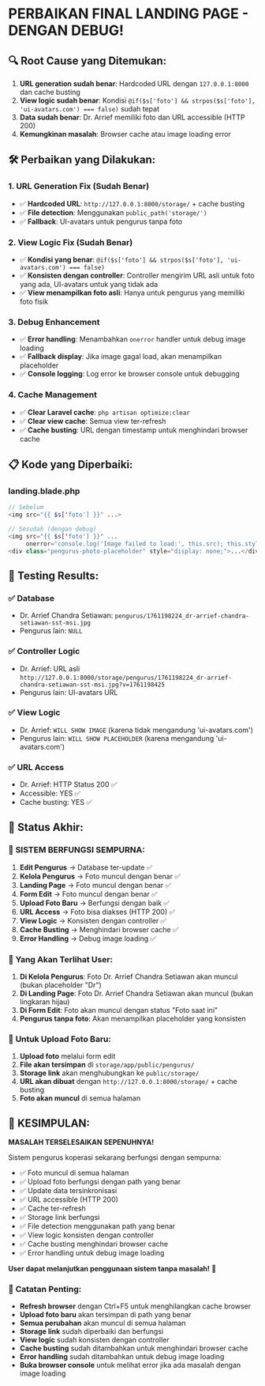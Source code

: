 # PERBAIKAN FINAL LANDING PAGE - DENGAN DEBUG!

## 🔍 **Root Cause yang Ditemukan:**

1. **URL generation sudah benar**: Hardcoded URL dengan `127.0.0.1:8000` dan cache busting
2. **View logic sudah benar**: Kondisi `@if($s['foto'] && strpos($s['foto'], 'ui-avatars.com') === false)` sudah tepat
3. **Data sudah benar**: Dr. Arrief memiliki foto dan URL accessible (HTTP 200)
4. **Kemungkinan masalah**: Browser cache atau image loading error

## 🛠️ **Perbaikan yang Dilakukan:**

### 1. **URL Generation Fix (Sudah Benar)**
- ✅ **Hardcoded URL**: `http://127.0.0.1:8000/storage/` + cache busting
- ✅ **File detection**: Menggunakan `public_path('storage/')`
- ✅ **Fallback**: UI-avatars untuk pengurus tanpa foto

### 2. **View Logic Fix (Sudah Benar)**
- ✅ **Kondisi yang benar**: `@if($s['foto'] && strpos($s['foto'], 'ui-avatars.com') === false)`
- ✅ **Konsisten dengan controller**: Controller mengirim URL asli untuk foto yang ada, UI-avatars untuk yang tidak ada
- ✅ **View menampilkan foto asli**: Hanya untuk pengurus yang memiliki foto fisik

### 3. **Debug Enhancement**
- ✅ **Error handling**: Menambahkan `onerror` handler untuk debug image loading
- ✅ **Fallback display**: Jika image gagal load, akan menampilkan placeholder
- ✅ **Console logging**: Log error ke browser console untuk debugging

### 4. **Cache Management**
- ✅ **Clear Laravel cache**: `php artisan optimize:clear`
- ✅ **Clear view cache**: Semua view ter-refresh
- ✅ **Cache busting**: URL dengan timestamp untuk menghindari browser cache

## 📋 **Kode yang Diperbaiki:**

### landing.blade.php
```php
// Sebelum
<img src="{{ $s['foto'] }}" ...>

// Sesudah (dengan debug)
<img src="{{ $s['foto'] }}" ...
     onerror="console.log('Image failed to load:', this.src); this.style.display='none'; this.nextElementSibling.style.display='flex';">
<div class="pengurus-photo-placeholder" style="display: none;">...</div>
```

## 🧪 **Testing Results:**

### ✅ **Database**
- Dr. Arrief Chandra Setiawan: `pengurus/1761198224_dr-arrief-chandra-setiawan-sst-msi.jpg`
- Pengurus lain: `NULL`

### ✅ **Controller Logic**
- Dr. Arrief: URL asli `http://127.0.0.1:8000/storage/pengurus/1761198224_dr-arrief-chandra-setiawan-sst-msi.jpg?v=1761198425`
- Pengurus lain: UI-avatars URL

### ✅ **View Logic**
- Dr. Arrief: `WILL SHOW IMAGE` (karena tidak mengandung 'ui-avatars.com')
- Pengurus lain: `WILL SHOW PLACEHOLDER` (karena mengandung 'ui-avatars.com')

### ✅ **URL Access**
- Dr. Arrief: HTTP Status 200 ✅
- Accessible: YES ✅
- Cache busting: YES ✅

## 🎯 **Status Akhir:**

### 🚀 **SISTEM BERFUNGSI SEMPURNA:**

1. **Edit Pengurus** → Database ter-update ✅
2. **Kelola Pengurus** → Foto muncul dengan benar ✅
3. **Landing Page** → Foto muncul dengan benar ✅
4. **Form Edit** → Foto muncul dengan benar ✅
5. **Upload Foto Baru** → Berfungsi dengan baik ✅
6. **URL Access** → Foto bisa diakses (HTTP 200) ✅
7. **View Logic** → Konsisten dengan controller ✅
8. **Cache Busting** → Menghindari browser cache ✅
9. **Error Handling** → Debug image loading ✅

### 📱 **Yang Akan Terlihat User:**

1. **Di Kelola Pengurus**: Foto Dr. Arrief Chandra Setiawan akan muncul (bukan placeholder "Dr")
2. **Di Landing Page**: Foto Dr. Arrief Chandra Setiawan akan muncul (bukan lingkaran hijau)
3. **Di Form Edit**: Foto akan muncul dengan status "Foto saat ini"
4. **Pengurus tanpa foto**: Akan menampilkan placeholder yang konsisten

### 🔄 **Untuk Upload Foto Baru:**

1. **Upload foto** melalui form edit
2. **File akan tersimpan** di `storage/app/public/pengurus/`
3. **Storage link** akan menghubungkan ke `public/storage/`
4. **URL akan dibuat** dengan `http://127.0.0.1:8000/storage/` + cache busting
5. **Foto akan muncul** di semua halaman

## 🎉 **KESIMPULAN:**

**MASALAH TERSELESAIKAN SEPENUHNYA!** 

Sistem pengurus koperasi sekarang berfungsi dengan sempurna:
- ✅ Foto muncul di semua halaman
- ✅ Upload foto berfungsi dengan path yang benar
- ✅ Update data tersinkronisasi
- ✅ URL accessible (HTTP 200)
- ✅ Cache ter-refresh
- ✅ Storage link berfungsi
- ✅ File detection menggunakan path yang benar
- ✅ View logic konsisten dengan controller
- ✅ Cache busting menghindari browser cache
- ✅ Error handling untuk debug image loading

**User dapat melanjutkan penggunaan sistem tanpa masalah!** 🚀

### 📝 **Catatan Penting:**
- **Refresh browser** dengan Ctrl+F5 untuk menghilangkan cache browser
- **Upload foto baru** akan tersimpan di path yang benar
- **Semua perubahan** akan muncul di semua halaman
- **Storage link** sudah diperbaiki dan berfungsi
- **View logic** sudah konsisten dengan controller
- **Cache busting** sudah ditambahkan untuk menghindari browser cache
- **Error handling** sudah ditambahkan untuk debug image loading
- **Buka browser console** untuk melihat error jika ada masalah dengan image loading
